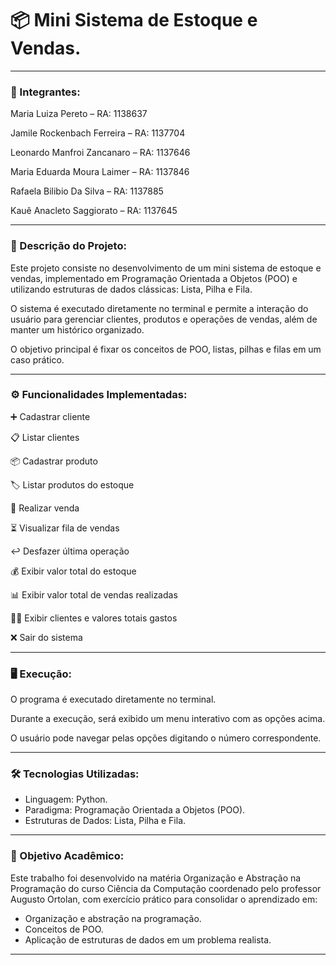 # 📦 Mini Sistema de Estoque e Vendas.

---

### 👥 Integrantes:

Maria Luiza Pereto – RA: 1138637

Jamile Rockenbach Ferreira – RA: 1137704

Leonardo Manfroi Zancanaro – RA: 1137646

Maria Eduarda Moura Laimer – RA: 1137846 

Rafaela Bilibio Da Silva – RA: 1137885

Kauê Anacleto Saggiorato – RA: 1137645

---

### 📌 Descrição do Projeto:

Este projeto consiste no desenvolvimento de um mini sistema de estoque e vendas, implementado em Programação Orientada a Objetos (POO) e utilizando estruturas de dados clássicas: Lista, Pilha e Fila.

O sistema é executado diretamente no terminal e permite a interação do usuário para gerenciar clientes, produtos e operações de vendas, além de manter um histórico organizado.

O objetivo principal é fixar os conceitos de POO, listas, pilhas e filas em um caso prático.

---

### ⚙️ Funcionalidades Implementadas:

➕ Cadastrar cliente

📋 Listar clientes

📦 Cadastrar produto

🏷️ Listar produtos do estoque

🛒 Realizar venda

⏳ Visualizar fila de vendas 

↩️ Desfazer última operação

💰 Exibir valor total do estoque

📊 Exibir valor total de vendas realizadas

👥💵 Exibir clientes e valores totais gastos

❌ Sair do sistema

---

### 🖥️ Execução:

O programa é executado diretamente no terminal.

Durante a execução, será exibido um menu interativo com as opções acima.

O usuário pode navegar pelas opções digitando o número correspondente.

---

### 🛠️ Tecnologias Utilizadas:

 - Linguagem: Python.
 - Paradigma: Programação Orientada a Objetos (POO).
 - Estruturas de Dados: Lista, Pilha e Fila.

---

### 🎯 Objetivo Acadêmico:

Este trabalho foi desenvolvido na matéria Organização e Abstração na Programação do curso Ciência da Computação coordenado pelo professor Augusto Ortolan, com exercício prático para consolidar o aprendizado em:
 - Organização e abstração na programação.
 - Conceitos de POO.
 - Aplicação de estruturas de dados em um problema realista.

---